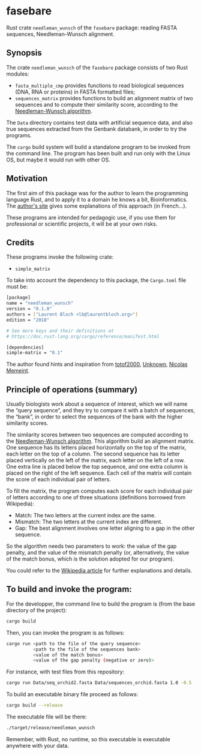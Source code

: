 # fasebare
Rust crate `needleman_wunsch` of the `fasebare` package: reading FASTA sequences, Needleman-Wunsch alignment.

## Synopsis

The crate `needleman_wunsch` of the `fasebare` package consists of two Rust modules:

* `fasta_multiple_cmp` provides functions to read biological sequences (DNA, RNA or proteins) in FASTA formatted files;
* `sequences_matrix` provides functions to build an alignment matrix of two sequences and to compute their similarity score, according to the [Needleman-Wunsch algorithm](https://en.wikipedia.org/wiki/Needleman%E2%80%93Wunsch_algorithm).

The `Data` directory contains test data with artificial sequence data, and also true sequences extracted from the Genbank databank, in order to try the programs.

The `cargo` build system will build a standalone program to be invoked from the command line. The program has been built and run only with the Linux OS, but maybe it would run with other OS.

## Motivation

The first aim of this package was for the author to learn the programming language Rust, and to apply it to a domain he knows a bit, Bioinformatics. The [author's site](https://laurentbloch.net/MySpip3/-Rust-) gives some explanations of this approach (in French...).

These programs are intended for pedagogic use, if you use them for professional or scientific projects, it will be at your own risks.

## Credits

These programs invoke the following crate:

* `simple_matrix`

To take into account the dependency to this package, the `Cargo.toml` file must be:

```bash
[package]
name = "needleman_wunsch"
version = "0.1.0"
authors = ["Laurent Bloch <lb@laurentbloch.org>"]
edition = "2018"

# See more keys and their definitions at
# https://doc.rust-lang.org/cargo/reference/manifest.html

[dependencies]
simple-matrix = "0.1"
```

The author found hints and inspiration from [totof2000](https://linuxfr.org/forums/programmationautre/posts/rust-lire-des-donnees-de-type-i8-depuis-un-fichier), [Unknown](https://www.it-swarm-fr.com/fr/file-io/quelle-est-la-maniere-de-facto-de-lire-et-decrire-des-fichiers-dans-rust-1.x/1054845808/), [Nicolas Memeint](https://docs.rs/simple-matrix/0.1.2/simple_matrix/).

## Principle of operations (summary)

Usually biologists work about a sequence of interest, which we will name the “query sequence”, and they try to compare it with a batch of sequences, the “bank”, in order to select the sequences of the bank with the higher similarity scores.

The similarity scores between two sequences are computed according to the [Needleman-Wunsch algorithm](https://en.wikipedia.org/wiki/Needleman%E2%80%93Wunsch_algorithm). This algorithm build an alignment matrix. One sequence has its letters placed horizontally on the top of the matrix, each letter on the top of a column. The second sequence has its letter placed vertically on the left of the matrix, each letter on the left of a row. One extra line is placed below the top sequence, and one extra column is placed on the right of the left sequence. Each cell of the matrix will contain the score of  each individual pair of letters.

To fill the matrix, the program computes each score for each individual pair of letters according to one of three situations (definitions borrowed from Wikipedia):

* Match: The two letters at the current index are the same.
* Mismatch: The two letters at the current index are different.
* Gap: The best alignment involves one letter aligning to a gap in the other sequence.

So the algorithm needs two parameters to work: the value of the gap penalty, and the value of the mismatch penalty (or, alternatively, the value of the match bonus, which is the solution adopted for our program).

You could refer to the [Wikipedia article](https://en.wikipedia.org/wiki/Needleman%E2%80%93Wunsch_algorithm) for further explanations and details.

## To build and invoke the program:

For the developper, the command line to build the program is (from the base directory of the project):

```bash
cargo build
```

Then, you can invoke the program is as follows:

```bash
cargo run <path to the file of the query sequence>
          <path to the file of the sequences bank>
          <value of the match bonus>
          <value of the gap penalty (negative or zero)>
```
For instance, with test files from this repository:

```bash
cargo run Data/seq_orchid2.fasta Data/sequences_orchid.fasta 1.0 -0.5
```

To build an executable binary file proceed as follows:

```bash
cargo build --release
```

The executable file will be there:

```bash
./target/release/needleman_wunsch
```

Remember, with Rust, no runtime, so this executable is executable anywhere with your data.
